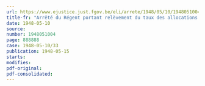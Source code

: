 ```yaml
---
url: https://www.ejustice.just.fgov.be/eli/arrete/1948/05/10/1948051004/justel
title-fr: "Arrêté du Régent portant relèvement du taux des allocations de chômage"
date: 1948-05-10
source:
number: 1948051004
page: 888888
case: 1948-05-10/33
publication: 1948-05-15
starts:
modifies:
pdf-original:
pdf-consolidated:
---
```


